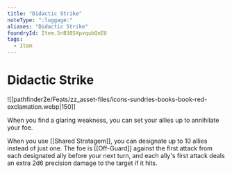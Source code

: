 ```yaml
---
title: "Didactic Strike"
noteType: ":luggage:"
aliases: "Didactic Strike"
foundryId: Item.5nB385XpvqubQoEU
tags:
  - Item
---
```


# Didactic Strike
![[pathfinder2e/Feats/zz_asset-files/icons-sundries-books-book-red-exclamation.webp|150]]

When you find a glaring weakness, you can set your allies up to annihilate your foe.

When you use [[Shared Stratagem]], you can designate up to 10 allies instead of just one. The foe is [[Off-Guard]] against the first attack from each designated ally before your next turn, and each ally's first attack deals an extra 2d6 precision damage to the target if it hits.


